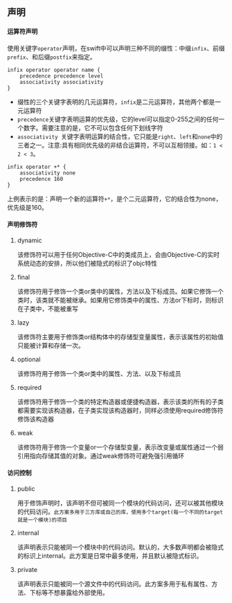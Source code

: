 ## 声明

#### 运算符声明

使用关键字`operator`声明，在swift中可以声明三种不同的缀性：中缀`infix`、前缀`prefix`、和后缀`postfix`来指定。

```
infix operator operator name {
	precedence precedence level
	associativity associativity
}
```

* 缀性的三个关键字表明的几元运算符，`infix`是二元运算符，其他两个都是一元运算符 
* `precedence`关键字表明运算的优先级，它的level可以指定0-255之间的任何一个数字。需要注意的是，它不可以包含任何下划线字符
* `associativity `关键字表明运算的结合性，它只能是`right`、`left`和`none`中的三者之一。注意:具有相同优先级的非结合运算符，不可以互相领接。如：`1 < 2 < 3`。


```
infix operator +* {
	associativity none
	precedence 160
}
```
上例表示的是：声明一个新的运算符`+*`，是个二元运算符，它的结合性为none，优先级是160。

#### 声明修饰符

1. dynamic

	该修饰符可以用于任何Objective-C中的类成员上，会由Objective-C的实时系统动态的安排，所以他们被隐式的标识了objc特性
	
2. final

	该修饰符用于修饰一个类or类中的属性，方法以及下标成员。如果它修饰一个类时，该类就不能被继承。如果用它修饰类中的属性、方法or下标时，则标识在子类中，不能被重写

3. lazy
	
	该修饰符主要用于修饰类or结构体中的存储型变量属性，表示该属性的初始值只能被计算和存储一次。

4. optional

	该修饰符用于修饰一个类or类中的属性、方法、以及下标成员
	
5. required


	该修饰符用于修饰一个类的特定构造器或便捷构造器，表示该类的所有的子类都需要实现该构造器，在子类实现该构造器时，同样必须使用required修饰符修饰该构造器
	
6. weak

	该修饰符用于修饰一个变量or一个存储型变量，表示改变量或属性通过一个弱引用指向存储其值的对象。通过weak修饰符可避免强引用循环
	
#### 访问控制

1. public

	用于修饰声明时，该声明不但可被同一个模块的代码访问，还可以被其他模块的代码访问。`此方案多用于三方库或自己的库，使用多个target(每一个不同的target就是一个模块)的项目`
	
2. internal

	该声明表示只能被同一个模块中的代码访问。默认的，大多数声明都会被隐式的标识上internal。此方案是日常中最多使用，并且默认被隐式标识。
	
3. private

	该声明表示只能被同一个源文件中的代码访问。此方案多用于私有属性、方法、下标等不想暴露给外部使用。
